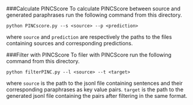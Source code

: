 ###Calculate PINCScore
To calculate PINCScore between source and generated paraphrases run the following command from this directory.
```
python PINCscore.py --s <source> --p <prediction>
```
where `source` and `prediction` are respectively the paths to the files containing sources and corresponding predictions.

###Filter with PINCScore
To filer with PINCScore run the following command from this directory.
```
python filterPINC.py --l <source> --t <target>
```
where `source` is the path to the jsonl file containing sentences and their corresponding paraphrases as key value pairs. `target` is the path to the generated jsonl file containing the pairs after filtering in the same format.